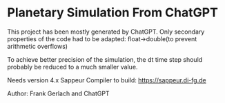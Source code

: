 # Planetary Simulation From ChatGPT

This project has been mostly generated by ChatGPT. Only secondary properties
of the code had to be adapted: float->double(to prevent arithmetic overflows)

To achieve better precision of the simulation, the dt time step should probably
be reduced to a much smaller value.

Needs version 4.x Sappeur Compiler to build: https://sappeur.di-fg.de

Author: Frank Gerlach and ChatGPT
